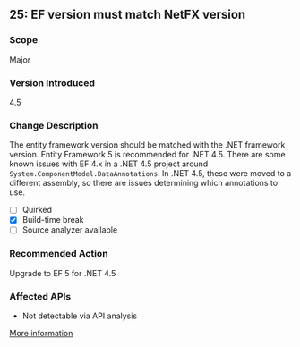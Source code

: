 ## 25: EF version must match NetFX version

### Scope
Major

### Version Introduced
4.5

### Change Description
The entity framework version should be matched with the .NET framework version. Entity Framework 5 is recommended for .NET 4.5. There are some known issues with EF 4.x in a .NET 4.5 project around `System.ComponentModel.DataAnnotations`. In .NET 4.5, these were moved to a different assembly, so there are issues determining which annotations to use.

- [ ] Quirked
- [x] Build-time break
- [ ] Source analyzer available

### Recommended Action
Upgrade to EF 5 for .NET 4.5

### Affected APIs
* Not detectable via API analysis

[More information](http://forums.asp.net/t/1779042.aspx)

